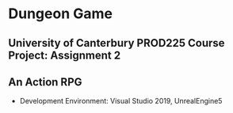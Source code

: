 # Dungeon Game

## University of Canterbury PROD225 Course Project: Assignment 2
## An Action RPG

- Development Environment: Visual Studio 2019, UnrealEngine5
